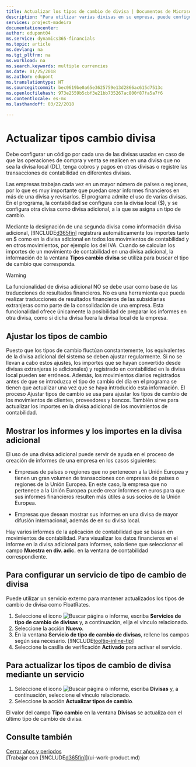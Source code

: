 ```yaml
---
title: Actualizar los tipos de cambio de divisa | Documentos de Microsoft
description: "Para utilizar varias divisas en su empresa, puede configurar un código para cada divisa y usar un servicio externo para el tipo de cambio, como FloatRates."
services: project-madeira
documentationcenter: 
author: edupont04
ms.service: dynamics365-financials
ms.topic: article
ms.devlang: na
ms.tgt_pltfrm: na
ms.workload: na
ms.search.keywords: multiple currencies
ms.date: 01/25/2018
ms.author: edupont
ms.translationtype: HT
ms.sourcegitcommit: bec0619be0a65e3625759e13d2866ac615d7513c
ms.openlocfilehash: 973e2559b5cbf3e21bb735267ac800f87fa5a7f6
ms.contentlocale: es-mx
ms.lasthandoff: 03/22/2018

---
```

# <a name="update-currency-exchange-rates"></a>Actualizar tipos cambio divisa
Debe configurar un código por cada una de las divisas usadas en caso de que las operaciones de compra y venta se realicen en una divisa que no sea la divisa local (DL), tenga cobros y pagos en otras divisas o registre las transacciones de contabilidad en diferentes divisas.  

Las empresas trabajan cada vez en un mayor número de países o regiones, por lo que es muy importante que puedan crear informes financieros en más de una divisa y revisarlos. El programa admite el uso de varias divisas. En el programa, la contabilidad se configura con la divisa local ($), y se configura otra divisa como divisa adicional, a la que se asigna un tipo de cambio.  

 Mediante la designación de una segunda divisa como información divisa adicional, [!INCLUDE[d365fin](includes/d365fin_md.md)] registrará automáticamente los importes tanto en $ como en la divisa adicional en todos los movimientos de contabilidad y en otros movimientos, por ejemplo los del IVA. Cuando se calculan los importes de un movimiento de contabilidad en una divisa adicional, la información de la ventana **Tipos cambio divisa** se utiliza para buscar el tipo de cambio que corresponda.  

> [!WARNING]  
>  La funcionalidad de divisa adicional NO se debe usar como base de las traducciones de resultados financieros. No es una herramienta que pueda realizar traducciones de resultados financieros de las subsidiarias extranjeras como parte de la consolidación de una empresa. Esta funcionalidad ofrece únicamente la posibilidad de preparar los informes en otra divisa, como si dicha divisa fuera la divisa local de la empresa.

## <a name="adjusting-exchange-rates"></a>Ajustar los tipos de cambio  
Puesto que los tipos de cambio fluctúan constantemente, los equivalentes de la divisa adicional del sistema se deben ajustar regularmente. Si no se llevan a cabo estos ajustes, los importes que se hayan convertido desde divisas extranjeras (o adicionales) y registrado en contabilidad en la divisa local pueden ser erróneos. Además, los movimientos diarios registrados antes de que se introduzca el tipo de cambio del día en el programa se tienen que actualizar una vez que se haya introducido esta información. El proceso Ajustar tipos de cambio se usa para ajustar los tipos de cambio de los movimientos de clientes, proveedores y bancos. También sirve para actualizar los importes en la divisa adicional de los movimientos de contabilidad.  

## <a name="displaying-reports-and-amounts-in-the-additional-reporting-currency"></a>Mostrar los informes y los importes en la divisa adicional  
El uso de una divisa adicional puede servir de ayuda en el proceso de creación de informes de una empresa en los casos siguientes:  

- Empresas de países o regiones que no pertenecen a la Unión Europea y tienen un gran volumen de transacciones con empresas de países o regiones de la Unión Europea. En este caso, la empresa que no pertenece a la Unión Europea puede crear informes en euros para que sus informes financieros resulten más útiles a sus socios de la Unión Europea.  

- Empresas que desean mostrar sus informes en una divisa de mayor difusión internacional, además de en su divisa local.  

Hay varios informes de la aplicación de contabilidad que se basan en movimientos de contabilidad. Para visualizar los datos financieros en el informe en la divisa adicional para informes, solo tiene que seleccionar el campo **Muestra en div. adic.** en la ventana de contabilidad correspondiente.  

## <a name="to-set-up-a-currency-exchange-rate-service"></a>Para configurar un servicio de tipo de cambio de divisa
Puede utilizar un servicio externo para mantener actualizados los tipos de cambio de divisa como FloatRates.

1. Seleccione el icono ![Buscar página o informe](media/ui-search/search_small.png "icono Buscar página o informe"), escriba **Servicios de tipo de cambio de divisas** y, a continuación, elija el vínculo relacionado.
2. Seleccione la acción **Nuevo**.
3. En la ventana **Servicio de tipo de cambio de divisas**, rellene los campos según sea necesario. [!INCLUDE[tooltip-inline-tip](includes/tooltip-inline-tip_md.md)]
4. Seleccione la casilla de verificación **Activado** para activar el servicio.

## <a name="to-update-currency-exchange-rates-through-a-service"></a>Para actualizar los tipos de cambio de divisa mediante un servicio
1. Seleccione el icono ![Buscar página o informe](media/ui-search/search_small.png "icono Servicios de tipo de cambio de divisas"), escriba **Divisas** y, a continuación, seleccione el vínculo relacionado.
2. Seleccione la acción **Actualizar tipos de cambio**.

El valor del campo **Tipo cambio** en la ventana **Divisas** se actualiza con el último tipo de cambio de divisa.

## <a name="see-also"></a>Consulte también
[Cerrar años y periodos](year-close-years-periods.md)  
[Trabajar con [!INCLUDE[d365fin](includes/d365fin_md.md)]](ui-work-product.md)

